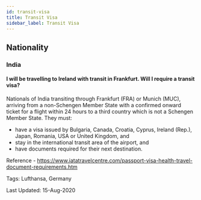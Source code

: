 ```yaml
---
id: transit-visa
title: Transit Visa
sidebar_label: Transit Visa
---
```


## Nationality

### India

#### **I will be travelling to Ireland with transit in Frankfurt. Will I require a transit visa?**

Nationals of India transiting through Frankfurt (FRA) or Munich (MUC), arriving from a non-Schengen Member State with a confirmed onward ticket for a flight within 24 hours to a third country which is not a Schengen Member State. They must:
- have a visa issued by Bulgaria, Canada, Croatia, Cyprus, Ireland (Rep.), Japan, Romania, USA or United Kingdom, and
- stay in the international transit area of the airport, and
- have documents required for their next destination.

Reference - https://www.iatatravelcentre.com/passport-visa-health-travel-document-requirements.htm

Tags: Lufthansa, Germany

Last Updated: 15-Aug-2020